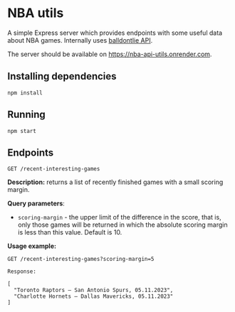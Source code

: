 # NBA utils

A simple Express server which provides endpoints with some useful data about NBA games. Internally uses [balldontlie API](https://www.balldontlie.io).

The server should be available on https://nba-api-utils.onrender.com.

## Installing dependencies

```
npm install
```

## Running

```
npm start
```

## Endpoints

```
GET /recent-interesting-games
```

**Description:** returns a list of recently finished games with a small scoring margin.

**Query parameters**:
  - `scoring-margin` - the upper limit of the difference in the score, that is, only those games will be returned in which the absolute scoring margin is less than this value. Default is 10.

**Usage example:**
```
GET /recent-interesting-games?scoring-margin=5

Response:

[
  "Toronto Raptors — San Antonio Spurs, 05.11.2023",
  "Charlotte Hornets — Dallas Mavericks, 05.11.2023"
]
```
